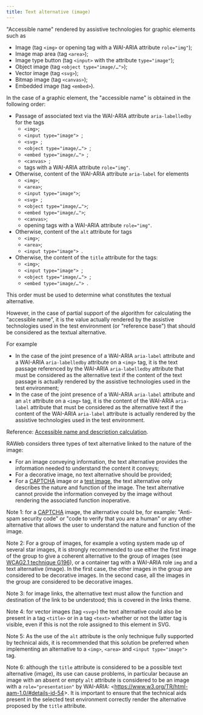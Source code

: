 ```yaml
---
title: Text alternative (image)
---
```


"Accessible name" rendered by assistive technologies for graphic elements such as

- Image (tag `<img>` or opening tag with a WAI-ARIA attribute `role="img"`);
- Image map area (tag `<area>`);
- Image type button (tag `<input>` with the attribute `type="image"`);
- Object image (tag `<object type="image/…">`);
- Vector image (tag `<svg>`);
- Bitmap image (tag `<canvas>`);
- Embedded image (tag `<embed>`).

In the case of a graphic element, the "accessible name" is obtained in the following order:

- Passage of associated text via the WAI-ARIA attribute `aria-labelledby` for the tags
  - `<img>`;
  - `<input type="image"> `;
  - `<svg> `;
  - `<object type="image/…"> `;
  - `<embed type="image/…"> `;
  - `<canvas> `;
  - tags with a WAI-ARIA attribute `role="img"`.
- Otherwise, content of the WAI-ARIA attribute `aria-label` for elements
  - `<img>`;
  - `<area>`;
  - `<input type="image">`;
  - `<svg> `;
  - `<object type="image/…">`;
  - `<embed type="image/…">`;
  - `<canvas>`;
  - opening tags with a WAI-ARIA attribute `role="img"`.
- Otherwise, content of the `alt` attribute for tags
  - `<img>`;
  - `<area>`;
  - `<input type="image"> `.
- Otherwise, the content of the `title` attribute for the tags:
  - `<img>`;
  - `<input type="image"> `;
  - `<object type="image/…"> `;
  - `<embed type="image/…"> `.

This order must be used to determine what constitutes the textual alternative.

However, in the case of partial support of the algorithm for calculating the "accessible name", it is the value actually rendered by the assistive technologies used in the test environment (or "reference base") that should be considered as the textual alternative.

For example

- In the case of the joint presence of a WAI-ARIA `aria-label` attribute and a WAI-ARIA `aria-labelledby` attribute on a `<img>` tag, it is the text passage referenced by the WAI-ARIA `aria-labelledby` attribute that must be considered as the alternative text if the content of the text passage is actually rendered by the assistive technologies used in the test environment;
- In the case of the joint presence of a WAI-ARIA `aria-label` attribute and an `alt` attribute on a `<img>` tag, it is the content of the WAI-ARIA `aria-label` attribute that must be considered as the alternative text if the content of the WAI-ARIA `aria-label` attribute is actually rendered by the assistive technologies used in the test environment.

Reference: <span lang="en">[Accessible name and description calculation](https://www.w3.org/TR/html-aam-1.0/#accessible-name-and-description-computation)</span>.

RAWeb considers three types of text alternative linked to the nature of the image:

- For an image conveying information, the text alternative provides the information needed to understand the content it conveys;
- For a decorative image, no text alternative should be provided;
- For a [CAPTCHA](#captcha) image or a [test image](#test-image), the text alternative only describes the nature and function of the image. The text alternative cannot provide the information conveyed by the image without rendering the associated function inoperative.

Note 1: for a [CAPTCHA](#captcha) image, the alternative could be, for example: "Anti-spam security code" or "code to verify that you are a human" or any other alternative that allows the user to understand the nature and function of the image.

Note 2: For a group of images, for example a voting system made up of several star images, it is strongly recommended to use either the first image of the group to give a coherent alternative to the group of images (see [WCAG2.1 technique G196](https://www.w3.org/WAI/WCAG21/Techniques/general/G196)), or a container tag with a WAI-ARIA role `img` and a text alternative (image). In the first case, the other images in the group are considered to be decorative images. In the second case, all the images in the group are considered to be decorative images.

Note 3: for image links, the alternative text must allow the function and destination of the link to be understood; this is covered in the links theme.

Note 4: for vector images (tag `<svg>`) the text alternative could also be present in a tag `<title>` or in a tag `<text>` whether or not the latter tag is visible, even if this is not the role assigned to this element in SVG.

Note 5: As the use of the `alt` attribute is the only technique fully supported by technical aids, it is recommended that this solution be preferred when implementing an alternative to a `<img>`, `<area>` and `<input type="image">` tag.

Note 6: although the `title` attribute is considered to be a possible text alternative (image), its use can cause problems, in particular because an image with an absent or empty `alt` attribute is considered to be an image with a `role="presentation"` by WAI-ARIA: &lt;https://www.w3.org/TR/html-aam-1.0/#details-id-54&gt;. It is important to ensure that the technical aids present in the selected test environment correctly render the alternative proposed by the `title` attribute.
